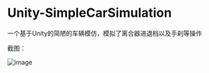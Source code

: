 # Unity-SimpleCarSimulation
一个基于Unity的简陋的车辆模仿，模拟了离合器进退档以及手刹等操作  

截图：   

![image](http://github.com/todaylg/Unity-SimpleCarSimulation/Assets/Images/introduce.png)
